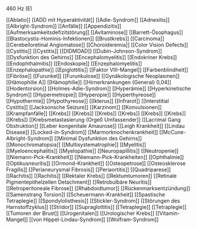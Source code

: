 460 Hz (E)

[[Ablatio]]
[[ADD mit Hyperaktivität]]
[[Adie-Syndrom]]
[[Adnexitis]]
[[Albright-Syndrom]]
[[Anfälle]]
[[Appendizitis]]
[[Aufmerksamkeitsdefizitstörung]]
[[Avitaminose]]
[[Barrett-Ösophagus]]
[[Blastocystis-Hominis-Infektionen]]
[[Brustkrebs]]
[[Carcinoma]]
[[Cerebelloretinal Angiomatose]]
[[Choroideremia]]
[[Color Vision Defects]]
[[Cystitis]]
[[Cystitis]]
[[DIDMOAD]]
[[Dubin-Johnson-Syndrom]]
[[Dysfunktion des Gehirns]]
[[Encephalomyelitis]]
[[Endokriner Krebs]]
[[Endophthalmitis]]
[[Endoskopie]]
[[Enzephalomyelitis]]
[[Enzephalopathie]]
[[Epiglottitis]]
[[Faktor VIII-Mangel]]
[[Farbenblindheit]]
[[Fibröse]]
[[Furunkel]]
[[Furunkulose]]
[[Gynäkologische Neoplasmen]]
[[Hämophilie A]]
[[Hämophilie]]
[[Hirnerkrankungen (General) 0,04]]
[[Hodentorsion]]
[[Holmes-Adie-Syndrom]]
[[Hyperämie]]
[[Hyperkinetische Syndrom]]
[[Hypermetropie]]
[[Hyperopie]]
[[Hyperthyreose]]
[[Hypothermie]]
[[Hypothyreose]]
[[Ikterus]]
[[Infrarot]]
[[Interstitial Cystitis]]
[[Jacksonsche Seizure]]
[[Karzinom]]
[[Konvulsionen]]
[[Krampfanfälle]]
[[Krebs]]
[[Krebs]]
[[Krebs]]
[[Krebs]]
[[Krebs]]
[[Krebs]]
[[Krebs]]
[[Krebsmetastasierung (Orgel) Umfassender]]
[[Lacrimal Gang Obstruktion]]
[[Leber kongenitale Amaurose]]
[[Leigh Krankheit]]
[[Lindau Disease]]
[[Locked-in-Syndrom]]
[[Marmorknochenkrankheit]]
[[McCune-Albright-Syndrom]]
[[Minimal Dysfunktion des Gehirns]]
[[Monochromatopsia]]
[[Multisystematrophie]]
[[Myelitis]]
[[Myeloencephalitis]]
[[Myelopathie]]
[[Neuropapillitis]]
[[Neutropenie]]
[[Niemann-Pick-Krankheit]]
[[Niemann-Pick-Krankheiten]]
[[Ophthalmie]]
[[Optikusneuritis]]
[[Ormond-Krankheit]]
[[Osteopetrose]]
[[Osteosklerose Fragilis]]
[[Perianeurysmal Fibrosis]]
[[Periaortitis]]
[[Quadriparese]]
[[Rachitis]]
[[Rachitis]]
[[Rektaler Krebs]]
[[Rektumtumoren]]
[[Retinale Pigmentepithelzellen Detachment]]
[[Retrobulbäre Neuritis]]
[[Retroperitoneale Fibrose]]
[[Rhabdoidtumor]]
[[Rückenmarksentzündung]]
[[Samenstrang Torsion]]
[[Scheuermann-Krankheit]]
[[Spastische Tetraplegie]]
[[Spondylolisthesis]]
[[Stickler-Syndrom]]
[[Störungen des Harnstoffzyklus]]
[[Stridor]]
[[Supraglottitis]]
[[Tetraplegie]]
[[Tetraplegie]]
[[Tumoren der Brust]]
[[Urogenitalen]]
[[Urologischer Krebs]]
[[Vitamin-Mangel]]
[[von Hippel-Lindau-Syndrom]]
[[Wolfram-Syndrom]]